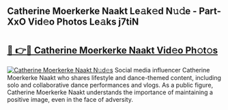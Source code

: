 ## Catherine Moerkerke Naakt Le𝚊k𝚎d N𝚞𝚍e - Part-XxO Vid𝚎o Photos Le𝚊ks j7tiN

# <h2><a href="http://fb9vkj.evod.top/?m=Catherine+Moerkerke+Naakt">🔗 👉🔴 Catherine Moerkerke Naakt Vid𝚎o Ph𝚘t𝚘s</a></h2>

[![Catherine Moerkerke Naakt N𝚞d𝚎s](https://i.imgur.com/8V9OHl7.gif)](http://fb9vkj.evod.top/?m=Catherine+Moerkerke+Naakt)
Social media influencer Catherine Moerkerke Naakt who shares lifestyle and dance-themed content, including solo and collaborative dance performances and vlogs. As a public figure, Catherine Moerkerke Naakt understands the importance of maintaining a positive image, even in the face of adversity. 
